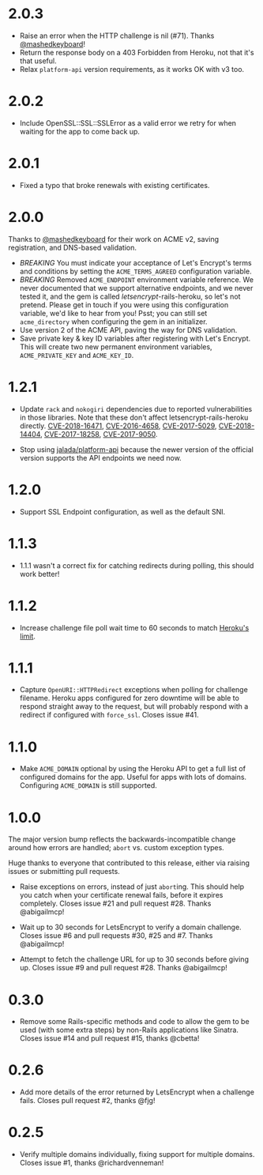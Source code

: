 # 2.0.3

 - Raise an error when the HTTP challenge is nil (#71). Thanks
   [@mashedkeyboard](https://github.com/mashedkeyboard)!
 - Return the response body on a 403 Forbidden from Heroku, not that it's
   that useful.
 - Relax `platform-api` version requirements, as it works OK with v3 too.

# 2.0.2

 - Include OpenSSL::SSL::SSLError as a valid error we retry for when waiting
   for the app to come back up.

# 2.0.1

 - Fixed a typo that broke renewals with existing certificates.

# 2.0.0 

Thanks to [@mashedkeyboard](https://github.com/mashedkeyboard) for their
work on ACME v2, saving registration, and DNS-based validation.

 - *BREAKING* You must indicate your acceptance of Let's Encrypt's terms
   and conditions by setting the `ACME_TERMS_AGREED` configuration variable.
 - *BREAKING* Removed `ACME_ENDPOINT` environment variable reference. We never
   documented that we support alternative endpoints, and we never tested it,
   and the gem is called *letsencrypt*-rails-heroku, so let's not pretend.
   Please get in touch if you were using this configuration variable, we'd
   like to hear from you! Psst; you can still set `acme_directory` when
   configuring the gem in an initializer.
 - Use version 2 of the ACME API, paving the way for DNS validation.
 - Save private key & key ID variables after registering with Let's Encrypt.
   This will create two new permanent environment variables, `ACME_PRIVATE_KEY`
   and `ACME_KEY_ID`.

# 1.2.1

 - Update `rack` and `nokogiri` dependencies due to reported vulnerabilities
   in those libraries. Note that these don't affect letsencrypt-rails-heroku
   directly.
   [CVE-2018-16471](https://nvd.nist.gov/vuln/detail/CVE-2018-16471),
   [CVE-2016-4658](https://nvd.nist.gov/vuln/detail/CVE-2016-4658),
   [CVE-2017-5029](https://nvd.nist.gov/vuln/detail/CVE-2017-5029),
   [CVE-2018-14404](https://nvd.nist.gov/vuln/detail/CVE-2018-14404),
   [CVE-2017-18258](https://nvd.nist.gov/vuln/detail/CVE-2017-18258),
   [CVE-2017-9050](https://nvd.nist.gov/vuln/detail/CVE-2017-9050).

 - Stop using [jalada/platform-api](https://github.com/jalada/platform-api) 
   because the newer version of the official version supports the API endpoints
   we need now.

# 1.2.0

 - Support SSL Endpoint configuration, as well as the default SNI.

# 1.1.3

 - 1.1.1 wasn't a correct fix for catching redirects during polling, this
   should work better!

# 1.1.2

 - Increase challenge file poll wait time to 60 seconds to match
   [Heroku's limit](https://devcenter.heroku.com/articles/limits).

# 1.1.1

 - Capture `OpenURI::HTTPRedirect` exceptions when polling for challenge
   filename. Heroku apps configured for zero downtime will be able to respond
   straight away to the request, but will probably respond with a redirect if
   configured with `force_ssl`. Closes issue #41.

# 1.1.0

 - Make `ACME_DOMAIN` optional by using the Heroku API to get a full list of
   configured domains for the app. Useful for apps with lots of domains.
   Configuring `ACME_DOMAIN` is still supported.

# 1.0.0

The major version bump reflects the backwards-incompatible change around how
errors are handled; `abort` vs. custom exception types.

Huge thanks to everyone that contributed to this release, either via raising
issues or submitting pull requests.

 - Raise exceptions on errors, instead of just `abort`ing. This should help
   you catch when your certificate renewal fails, before it expires completely.
   Closes issue #21 and pull request #28. Thanks @abigailmcp!

 - Wait up to 30 seconds for LetsEncrypt to verify a domain challenge. Closes
   issue #6 and pull requests #30, #25 and #7. Thanks @abigailmcp!

 - Attempt to fetch the challenge URL for up to 30 seconds before giving up.
   Closes issue #9 and pull request #28. Thanks @abigailmcp!

# 0.3.0

 - Remove some Rails-specific methods and code to allow the gem to be used
   (with some extra steps) by non-Rails applications like Sinatra. Closes issue
   #14 and pull request #15, thanks @cbetta!

# 0.2.6

 - Add more details of the error returned by LetsEncrypt when a challenge fails.
   Closes pull request #2, thanks @fjg!

# 0.2.5

 - Verify multiple domains individually, fixing support for multiple domains.
   Closes issue #1, thanks @richardvenneman!
